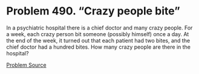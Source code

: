 # Problem 490. “Crazy people bite”

In a psychiatric hospital there is a chief doctor and many crazy people. For a week, each crazy person bit someone (possibly himself) once a day. At the end of the week, it turned out that each patient had two bites, and the chief doctor had a hundred bites. How many crazy people are there in the hospital?

[Problem Source](https://www.trizland.ru/tasks/5201/)